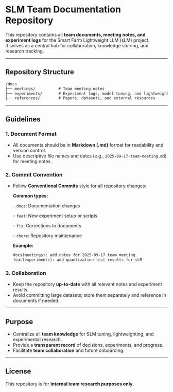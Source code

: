 # SLM Team Documentation Repository

This repository contains all **team documents, meeting notes, and experiment logs** for the Smart Farm Lightweight LLM (sLM) project.  
It serves as a central hub for collaboration, knowledge sharing, and research tracking.

---

## Repository Structure
```markdown
/docs
├── meetings/          # Team meeting notes
├── experiments/       # Experiment logs, model tuning, and lightweighting results
├── references/        # Papers, datasets, and external resources
```
---

## Guidelines

### 1. Document Format
- All documents should be in **Markdown (.md)** format for readability and version control.
- Use descriptive file names and dates (e.g., `2025-09-17-team-meeting.md`) for meeting notes.

### 2. Commit Convention
- Follow **Conventional Commits** style for all repository changes:

  **Common types:**

  \- `docs`: Documentation changes

  \- `feat`: New experiment setup or scripts

  \- `fix`: Corrections to documents

  \- `chore`: Repository maintenance

  

  **Example:**

  ```markdown
  docs(meetings): add notes for 2025-09-17 team meeting
  feat(experiments): add quantization test results for sLM
  ```

### 3. Collaboration
- Keep the repository **up-to-date** with all relevant notes and experiment results.
- Avoid committing large datasets; store them separately and reference in documents if needed.

---

## Purpose

- Centralize all **team knowledge** for SLM tuning, lightweighting, and experimental research.
- Provide a **transparent record** of decisions, experiments, and progress.
- Facilitate **team collaboration** and future onboarding.

---

## License

This repository is for **internal team research purposes only**.
